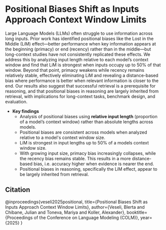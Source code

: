 # Positional Biases Shift as Inputs Approach Context Window Limits

Large Language Models (LLMs) often struggle to use information across long inputs. Prior work has identified positional biases like the Lost in the Middle (LiM) effect—better performance when key information appears at the beginning (primacy) or end (recency) rather than in the middle—but long-context studies have not consistently replicated these effects. We address this by analyzing input length relative to each model’s context window and find that LiM is strongest when inputs occupy up to 50% of that window. Beyond that point, primacy weakens while recency remains relatively stable, effectively eliminating LiM and revealing a distance-based bias where performance is better when relevant information is closer to the end. Our results also suggest that successful retrieval is a prerequisite for reasoning, and that positional biases in reasoning are largely inherited from retrieval, with implications for long-context tasks, benchmark design, and evaluation.


- **Key findings**
  - Analysis of positional biases using **relative input length** (proportion of a model’s context window) rather than absolute lengths across models.
  - Positional biases are consistent across models when analyzed relative to a model's context window size. 
  - LiM is strongest in input lengths up to 50% of a models context window size.
  - With growing input size, primacy bias increasingly collapses, while the recency bias remains stable. This results in a more distance-based bias, i.e. accuracy higher when evidence is nearer the end.
  - Positional biases in reasoning, specifically the LiM effect, appear to be largely inherited from retrieval.

## Citation
@inproceedings{veseli2025positional,
  title={Positional Biases Shift as Inputs Approach Context Window Limits},
  author={Veseli, Blerta and Chibane, Julian and Toneva, Mariya and Koller, Alexander},
  booktitle={Proceedings of the Conference on Language Modeling (COLM)},
  year={2025}
}
